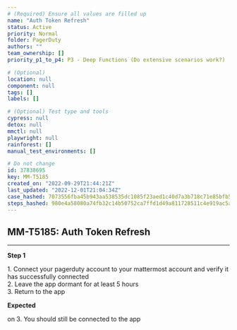 ```yaml
---
# (Required) Ensure all values are filled up
name: "Auth Token Refresh"
status: Active
priority: Normal
folder: PagerDuty
authors: ""
team_ownership: []
priority_p1_to_p4: P3 - Deep Functions (Do extensive scenarios work?)

# (Optional)
location: null
component: null
tags: []
labels: []

# (Optional) Test type and tools
cypress: null
detox: null
mmctl: null
playwright: null
rainforest: []
manual_test_environments: []

# Do not change
id: 37838695
key: MM-T5185
created_on: "2022-09-29T21:44:21Z"
last_updated: "2022-12-01T21:04:34Z"
case_hashed: 7073556fba45b943aa538535dc1085f23aed1c40d7a3b718c71e85bfb5f9a3be1cee5f13e7e8e63dda4ef2cd6d50f8f1
steps_hashed: 980e4a58080a74fb32c14b50752ca7ffd1d49a811728511c4e919ac5afb8265e3e58c11fb3a00943841981b1b730d578
---
```


<!-- (Auto-generated) Based on frontmatter's "key" and "name" -->

## MM-T5185: Auth Token Refresh

---

**Step 1**

1\. Connect your pagerduty account to your mattermost account and verify it has successfully connected\
2\. Leave the app dormant for at least 5 hours\
3\. Return to the app

**Expected**

on 3. You should still be connected to the app
